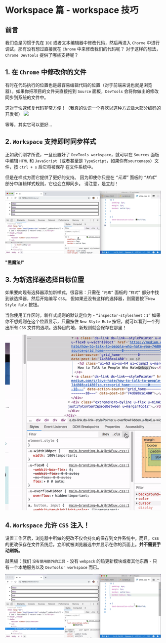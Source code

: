 # Workspace 篇 - workspace 技巧

## 前言

我们总是习惯于先在 `IDE` 或者文本编辑器中修改代码，然后再进入 `Chorme` 中进行调试，那有没有想过直接就在 `Chrome` 中来修改我们的代码呢？ 对于这样的想法，`Chrome DevTools` 提供了哪些支持呢？

## 1. 在 `Chrome` 中修改你的文件

有时在代码执行的位置也是最容易编辑代码的位置（对于前端来说也就是浏览器）。如果你把项目的文件夹直接拖到 `Source` 面板，`DevTools` 会将你做出的修改同步到系统的文件中。

这对于快速修复代码非常方便！（我真的认识一个喜欢以这种方式做大部分编码的开发者）
![](./assets/167f5b37db4e23ac~tplv-t2oaga2asx-image.gif)

等等，其实它可以更好...

## 2. `Workspace` 支持即时同步样式

正如我们刚才所说，一旦设置好了 `DevTools workspace`，就可以在 `Sources` 面板中编辑 `HTML` 和 `JavaScript`（或者甚至是 `TypeScript`，如果你有`sourcemaps`）文件，按 `ctrl + s` 后它将被保存 在文件系统中。

但是在样式方面它提供了更好的支持。 因为即使你只是在 *“元素”* 面板的 *“样式”* 部分中编辑样式规则，它也会立即同步。
请注意，是立刻！

![](./assets/167f5b37d2312b72~tplv-t2oaga2asx-image.gif)

**"黑魔法!"**

## 3. 为新选择器选择目标位置

如果要向现有选择器添加新样式，很容易：只需在 `“元素”` 面板的 `“样式”` 部分中找到该选择器，然后开始编写 `CSS`。 但如果还没有这样的选择器，则需要按下`New Style Rule` 按钮。

当你使用工作区时，新样式规则的默认定位为 - `“inspector-stylesheet：1”` 如果你不想规则在这个位置显示，只需按住 `New Style Rule` 按钮，就可以看到一个列出所有 `CSS` 文件的选项。选择目的地，新规则就会保存在那里！

![](./assets/167f3538987666fb~tplv-t2oaga2asx-image.gif)

## 4. `Workspace` 允许 `CSS` 注入！

设置工作区后，浏览器中所做的更改不仅会持久的保存到文件系统中，而且，`CSS`  的更改保存在文件系统后，立即就被浏览器选中并显示在你的页面上。**并不需要手动刷新。**

敲黑板：我们 `没有使用额外的工具` - 没有 `webpack` 的热更新模块或者其他东西 - 只有一个本地服务以及 `DevTools' workspace` 而已。

![](./assets/167f5b37d2051cca~tplv-t2oaga2asx-image.gif)